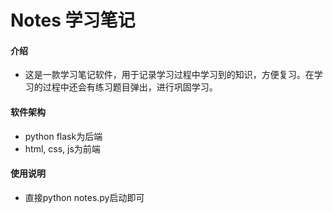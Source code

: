 # Notes 学习笔记

#### 介绍

- 这是一款学习笔记软件，用于记录学习过程中学习到的知识，方便复习。在学习的过程中还会有练习题目弹出，进行巩固学习。

#### 软件架构

- python flask为后端
- html, css, js为前端

#### 使用说明

- 直接python notes.py启动即可
